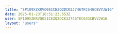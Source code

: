 ```yaml
---
title: "SP109XZKRVQ0S1CEZQ2DCK3J746TKC64GCBVVJW16"
date: 2025-01-23T10:51:23.553Z
user: SP109XZKRVQ0S1CEZQ2DCK3J746TKC64GCBVVJW16
layout: "users"
---
```

    